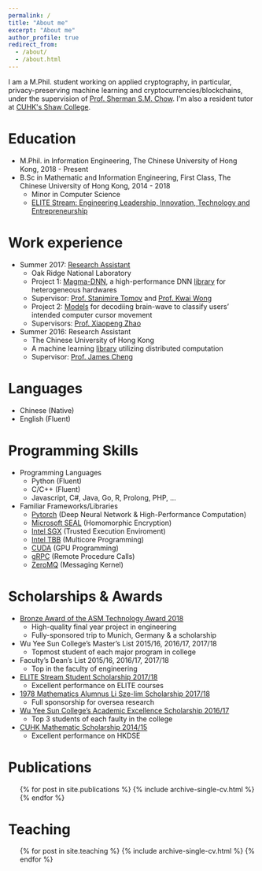 ```yaml
---
permalink: /
title: "About me"
excerpt: "About me"
author_profile: true
redirect_from: 
  - /about/
  - /about.html
---
```


I am a M.Phil. student working on applied cryptography, in particular, privacy-preserving machine learning and cryptocurrencies/blockchains, under the supervision of [Prof. Sherman S.M. Chow](https://staff.ie.cuhk.edu.hk/~smchow/). 
I'm also a resident tutor at [CUHK's Shaw College](http://www.shaw.cuhk.edu.hk/).

Education
======
* M.Phil. in Information Engineering, The Chinese University of Hong Kong, 2018 - Present
* B.Sc in Mathematic and Information Engineering, First Class, The Chinese University of Hong Kong, 2014 - 2018
  * Minor in Computer Science
  * [ELITE Stream: Engineering Leadership, Innovation, Technology and Entrepreneurship](https://www.erg.cuhk.edu.hk/erg/Elite)

Work experience
======
* Summer 2017: [Research Assistant](https://www.jics.utk.edu/recsem-reu/recsem17)
  * Oak Ridge National Laboratory
  * Project 1: [Magma-DNN](http://icl.utk.edu/projectsfiles/magma/pubs/71-MagmaDNN.pdf), 
  a high-performance DNN [library](https://bitbucket.org/icl/magmadnn/src/master/) 
  for heterogeneous hardwares
  * Supervisor: [Prof. Stanimire Tomov](http://www.icl.utk.edu/~tomov/) 
  and [Prof. Kwai Wong](https://mabe.utk.edu/people/kwai-l-wong/)
  * Project 2: [Models](https://ieeexplore.ieee.org/document/8610180) 
  for decodiing brain-wave to classify users’ intended computer cursor movement
  * Supervisors: [Prof. Xiaopeng Zhao](https://mabe.utk.edu/people/xiaopeng-zhao/)
* Summer 2016: Research Assistant
  * The Chinese University of Hong Kong
  * A machine learning [library](https://github.com/husky-team/husky/tree/master/lib/ml) 
  utilizing distributed computation
  * Supervisor: [Prof. James Cheng](https://www.cse.cuhk.edu.hk/~jcheng/)
  

Languages
======
  * Chinese (Native)
  * English (Fluent)


Programming Skills
======
  * Programming Languages
    * Python (Fluent)
    * C/C++ (Fluent)
    * Javascript, C#, Java, Go, R, Prolong, PHP, ...
  * Familiar Frameworks/Libraries
    * [Pytorch](https://pytorch.org/) (Deep Neural Network & High-Performance Computation)
    * [Microsoft SEAL](https://github.com/Microsoft/SEAL) (Homomorphic Encryption)
    * [Intel SGX](https://software.intel.com/en-us/sgx) (Trusted Execution Enviroment)
    * [Intel TBB](https://github.com/intel/tbb) (Multicore Programming)
    * [CUDA](https://developer.nvidia.com/cuda-zone) (GPU Programming)
    * [gRPC](https://github.com/grpc/grpc) (Remote Procedure Calls)
    * [ZeroMQ](https://github.com/zeromq/libzmq) (Messaging Kernel)


Scholarships & Awards
=====
  * [Bronze Award of the ASM Technology Award 2018](https://www.erg.cuhk.edu.hk/erg/node/1657)
    * High-quality final year project in engineering
    * Fully-sponsored trip to Munich, Germany & a scholarship
  * Wu Yee Sun College’s Master’s List 2015/16, 2016/17, 2017/18 
    * Topmost student of each major program in college
  * Faculty’s Dean’s List 2015/16, 2016/17, 2017/18 
    * Top in the faculty of engineering
  * [ELITE Stream Student Scholarship 2017/18](https://www.erg.cuhk.edu.hk/erg/Elite/Scholarship) 
    * Excellent performance on ELITE courses
  * [1978 Mathematics Alumnus Li Sze-lim Scholarship 2017/18](https://www.math.cuhk.edu.hk/student-centre/scholarships/1978-mathematics-alumus-li-sze-lim-scholarships)
    * Full sponsorship for oversea research
  * [Wu Yee Sun College’s Academic Excellence Scholarship 2016/17](https://www.wys.cuhk.edu.hk/news/scholarships-for-academic-excellence-201617/?lang=zh)
    * Top 3 students of each faulty in the college
  * [CUHK Mathematic Scholarship 2014/15](https://www.math.cuhk.edu.hk/student-centre/scholarships/mathematics-scholarship)
    * Excellent performance on HKDSE

Publications
======
  <ul>{% for post in site.publications %}
    {% include archive-single-cv.html %}
  {% endfor %}</ul>
  
<!--
Talks
======
  <ul>{% for post in site.talks %}
    {% include archive-single-talk-cv.html %}
  {% endfor %}</ul>
-->
  
Teaching
======
  <ul>{% for post in site.teaching %}
    {% include archive-single-cv.html %}
  {% endfor %}</ul>
  
<!--
Service and leadership
======
* Currently signed in to 43 different slack teams
-->
